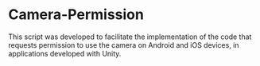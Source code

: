 # Camera-Permission

This script was developed to facilitate the implementation of the code that requests permission to use the camera on Android and iOS devices, in applications developed with Unity.
